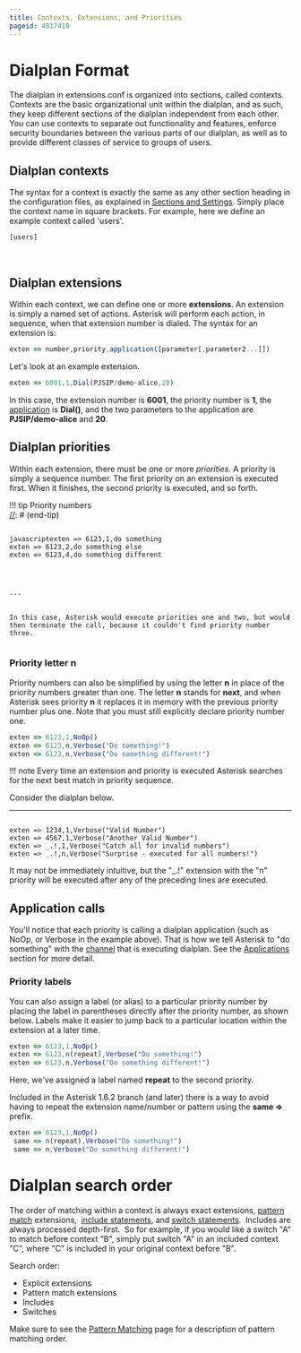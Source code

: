 ```yaml
---
title: Contexts, Extensions, and Priorities
pageid: 4817410
---
```


Dialplan Format
===============

The dialplan in extensions.conf is organized into sections, called contexts. Contexts are the basic organizational unit within the dialplan, and as such, they keep different sections of the dialplan independent from each other. You can use contexts to separate out functionality and features, enforce security boundaries between the various parts of our dialplan, as well as to provide different classes of service to groups of users.

Dialplan contexts
-----------------

The syntax for a context is exactly the same as any other section heading in the configuration files, as explained in [Sections and Settings](/Sections-and-Settings). Simply place the context name in square brackets. For example, here we define an example context called 'users'.




```javascript title=" " linenums="1"
[users]

```





 

Dialplan extensions
-------------------

Within each context, we can define one or more **extensions**. An extension is simply a named set of actions. Asterisk will perform each action, in sequence, when that extension number is dialed. The syntax for an extension is:




```javascript title=" " linenums="1"
exten => number,priority,application([parameter[,parameter2...]])


```


Let's look at an example extension.




```javascript title=" " linenums="1"
exten => 6001,1,Dial(PJSIP/demo-alice,20)


```


In this case, the extension number is **6001**, the priority number is **1**, the [application](/Configuration/Applications) is **Dial()**, and the two parameters to the application are **PJSIP/demo-alice** and **20**.

Dialplan priorities
-------------------

Within each extension, there must be one or more *priorities*. A priority is simply a sequence number. The first priority on an extension is executed first. When it finishes, the second priority is executed, and so forth.




!!! tip 
    Priority numbers  
[//]: # (end-tip)


  
  


```

javascriptexten => 6123,1,do something
exten => 6123,2,do something else
exten => 6123,4,do something different
  



---


In this case, Asterisk would execute priorities one and two, but would then terminate the call, because it couldn't find priority number three.


```


### Priority letter n

Priority numbers can also be simplified by using the letter **n** in place of the priority numbers greater than one. The letter **n** stands for **next**, and when Asterisk sees priority **n** it replaces it in memory with the previous priority number plus one. Note that you must still explicitly declare priority number one.




```javascript title=" " linenums="1"
exten => 6123,1,NoOp()
exten => 6123,n,Verbose("Do something!")
exten => 6123,n,Verbose("Do something different!")

```




!!! note 
    Every time an extension and priority is executed Asterisk searches for the next best match in priority sequence.

      
[//]: # (end-note)



Consider the dialplan below.




---

  
  


```

exten => 1234,1,Verbose("Valid Number")
exten => 4567,1,Verbose("Another Valid Number")
exten => _.!,1,Verbose("Catch all for invalid numbers")
exten => _.!,n,Verbose("Surprise - executed for all numbers!")

```


It may not be immediately intuitive, but the "_.!" extension with the "n" priority will be executed after any of the preceding lines are executed.

Application calls
-----------------

You'll notice that each priority is calling a dialplan application (such as NoOp, or Verbose in the example above). That is how we tell Asterisk to "do something" with the [channel](/Channels) that is executing dialplan. See the [Applications](/Configuration/Applications) section for more detail.

### Priority labels

You can also assign a label (or alias) to a particular priority number by placing the label in parentheses directly after the priority number, as shown below. Labels make it easier to jump back to a particular location within the extension at a later time.




```javascript title=" " linenums="1"
exten => 6123,1,NoOp()
exten => 6123,n(repeat),Verbose("Do something!")
exten => 6123,n,Verbose("Do something different!")

```


Here, we've assigned a label named **repeat** to the second priority.

Included in the Asterisk 1.6.2 branch (and later) there is a way to avoid having to repeat the extension name/number or pattern using the **same =>** prefix.




```javascript title=" " linenums="1"
exten => 6123,1,NoOp()
 same => n(repeat),Verbose("Do something!")
 same => n,Verbose("Do something different!")

```


Dialplan search order
=====================

The order of matching within a context is always exact extensions, [pattern match](/Configuration/Dialplan/Pattern-Matching) extensions,  [include statements](/Include-Statements), and [switch statements](/Configuration/Dialplan/Switch-Statements).  Includes are always processed depth-first.  So for example, if you would like a switch "A" to match before context "B", simply put switch "A" in an included context "C", where "C" is included in your original context before "B".

Search order:

* Explicit extensions
* Pattern match extensions
* Includes
* Switches

Make sure to see the [Pattern Matching](/Configuration/Dialplan/Pattern-Matching) page for a description of pattern matching order.

 

